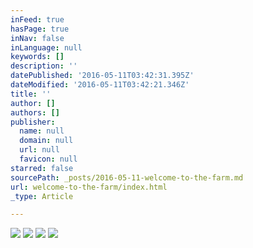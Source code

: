 ```yaml
---
inFeed: true
hasPage: true
inNav: false
inLanguage: null
keywords: []
description: ''
datePublished: '2016-05-11T03:42:31.395Z'
dateModified: '2016-05-11T03:42:21.346Z'
title: ''
author: []
authors: []
publisher:
  name: null
  domain: null
  url: null
  favicon: null
starred: false
sourcePath: _posts/2016-05-11-welcome-to-the-farm.md
url: welcome-to-the-farm/index.html
_type: Article

---
```

![](https://the-grid-user-content.s3-us-west-2.amazonaws.com/f75e4d99-b189-4506-b153-29330dbe80e6.jpg)
![](https://the-grid-user-content.s3-us-west-2.amazonaws.com/5c4dc2a2-88b6-4789-8205-54bb66d36bb0.jpg)
![](https://the-grid-user-content.s3-us-west-2.amazonaws.com/7afd97dd-e8f0-43d4-a102-930857ebcb57.jpg)
![](https://the-grid-user-content.s3-us-west-2.amazonaws.com/dbd211de-b7a3-4d18-9d02-1e6fdaaee18f.jpg)